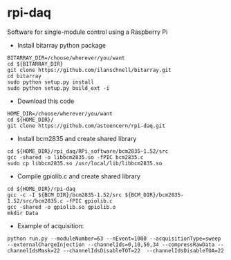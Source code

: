 # rpi-daq
Software for single-module control using a Raspberry Pi

 * Install bitarray python package
 ```
 BITARRAY_DIR=/choose/wherever/you/want
 cd ${BITARRAY_DIR}
 git clone https://github.com/ilanschnell/bitarray.git
 cd bitarray
 sudo python setup.py install
 sudo python setup.py build_ext -i
 ```

 * Download this code
 ```
 HOME_DIR=/choose/wherever/you/want
 cd ${HOME_DIR}/
 git clone https://github.com/asteencern/rpi-daq.git
 ```

 * Install bcm2835 and create shared library
```
cd ${HOME_DIR}/rpi_daq/RPi_software/bcm2835-1.52/src
gcc -shared -o libbcm2835.so -fPIC bcm2835.c
sudo cp libbcm2835.so /usr/local/lib/libbcm2835.so
```

* Compile gpiolib.c and create shared library
```
cd ${HOME_DIR}/rpi-daq
gcc -c -I ${BCM_DIR}/bcm2835-1.52/src ${BCM_DIR}/bcm2835-1.52/src/bcm2835.c -fPIC gpiolib.c
gcc -shared -o gpiolib.so gpiolib.o
mkdir Data
```  

* Example of acquisition:
```
python run.py --moduleNumber=63 --nEvent=1000 --acquisitionType=sweep --externalChargeInjection --channelIds=0,10,50,34 --compressRawData --channelIdsMask=22 --channelIdsDisableTOT=22  --channelIdsDisableTOA=22
```
